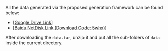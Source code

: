 All the data generated via the proposed generation framework can be found below:
* [[Google Drive Link](https://drive.google.com/file/d/1xgNI609d0cbTjxNAnKDyWCe-bNk7G_mj/view?usp=sharing)]
* [[Baidu NetDisk Link (Download Code: 5whx)](https://pan.baidu.com/s/16m_Ybo0oJcNEAf-urG0lOA)]

After downloading the `data.tar`, unzip it and put all the sub-folders of `data` inside the current directory.